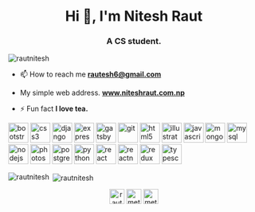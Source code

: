 <h1 align="center">Hi 👋, I'm Nitesh Raut</h1>
<h3 align="center">A CS student.</h3>

<p align="left"> <img src="https://komarev.com/ghpvc/?username=rautnitesh" alt="rautnitesh" /> </p>

- 📫 How to reach me **rautesh6@gmail.com**

- My simple web address.  **www.niteshraut.com.np**

- ⚡ Fun fact **I love tea.**

<p align="left"><img src="https://devicons.github.io/devicon/devicon.git/icons/bootstrap/bootstrap-plain.svg" alt="bootstrap" width="40" height="40"/> <img src="https://devicons.github.io/devicon/devicon.git/icons/css3/css3-original-wordmark.svg" alt="css3" width="40" height="40"/> <img src="https://devicons.github.io/devicon/devicon.git/icons/django/django-original.svg" alt="django" width="40" height="40"/> <img src="https://devicons.github.io/devicon/devicon.git/icons/express/express-original-wordmark.svg" alt="express" width="40" height="40"/> <img src="https://www.vectorlogo.zone/logos/gatsbyjs/gatsbyjs-icon.svg" alt="gatsby" width="40" height="40"/> <img src="https://www.vectorlogo.zone/logos/git-scm/git-scm-icon.svg" alt="git" width="40" height="40"/> <img src="https://devicons.github.io/devicon/devicon.git/icons/html5/html5-original-wordmark.svg" alt="html5" width="40" height="40"/> <img src="https://www.vectorlogo.zone/logos/adobe_illustrator/adobe_illustrator-icon.svg" alt="illustrator" width="40" height="40"/> <img src="https://devicons.github.io/devicon/devicon.git/icons/javascript/javascript-original.svg" alt="javascript" width="40" height="40"/> <img src="https://devicons.github.io/devicon/devicon.git/icons/mongodb/mongodb-original-wordmark.svg" alt="mongodb" width="40" height="40"/> <img src="https://devicons.github.io/devicon/devicon.git/icons/mysql/mysql-original-wordmark.svg" alt="mysql" width="40" height="40"/> <img src="https://devicons.github.io/devicon/devicon.git/icons/nodejs/nodejs-original-wordmark.svg" alt="nodejs" width="40" height="40"/> <img src="https://devicons.github.io/devicon/devicon.git/icons/photoshop/photoshop-plain.svg" alt="photoshop" width="40" height="40"/> <img src="https://devicons.github.io/devicon/devicon.git/icons/postgresql/postgresql-original-wordmark.svg" alt="postgresql" width="40" height="40"/> <img src="https://devicons.github.io/devicon/devicon.git/icons/python/python-original.svg" alt="python" width="40" height="40"/> <img src="https://devicons.github.io/devicon/devicon.git/icons/react/react-original-wordmark.svg" alt="react" width="40" height="40"/> <img src="https://reactnative.dev/img/header_logo.svg" alt="reactnative" width="40" height="40"/> <img src="https://devicons.github.io/devicon/devicon.git/icons/redux/redux-original.svg" alt="redux" width="40" height="40"/> <img src="https://devicons.github.io/devicon/devicon.git/icons/typescript/typescript-original.svg" alt="typescript" width="40" height="40"/></p>

<p><img align="left" src="https://github-readme-stats.vercel.app/api/top-langs/?username=rautnitesh&layout=compact" alt="rautnitesh" /></p>

<p>&nbsp;<img align="center" src="https://github-readme-stats.vercel.app/api?username=rautnitesh&show_icons=true" alt="rautnitesh" /></p>

<p align="center">
<a href="https://linkedin.com/in/rautnitesh" target="blank"><img align="center" src="https://cdn.jsdelivr.net/npm/simple-icons@3.0.1/icons/linkedin.svg" alt="rautesh" height="30" width="30" /></a>
<a href="https://fb.com/metheraut" target="blank"><img align="center" src="https://cdn.jsdelivr.net/npm/simple-icons@3.0.1/icons/facebook.svg" alt="metheraut" height="30" width="30" /></a>
<a href="https://instagram.com/metheraut" target="blank"><img align="center" src="https://cdn.jsdelivr.net/npm/simple-icons@3.0.1/icons/instagram.svg" alt="metheraut" height="30" width="30" /></a>
</p>
